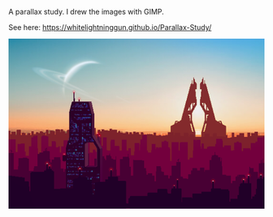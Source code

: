 A parallax study. I drew the images with GIMP.

See here: https://whitelightninggun.github.io/Parallax-Study/

![Example Image](images/pixelcity-complete.png)
